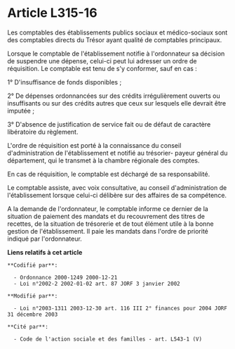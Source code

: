 # Article L315-16

Les comptables des établissements publics sociaux et médico-sociaux sont des comptables directs du Trésor ayant qualité de
comptables principaux.

Lorsque le comptable de l'établissement notifie à l'ordonnateur sa décision de suspendre une dépense, celui-ci peut lui
adresser un ordre de réquisition. Le comptable est tenu de s'y conformer, sauf en cas :

1° D'insuffisance de fonds disponibles ;

2° De dépenses ordonnancées sur des crédits irrégulièrement ouverts ou insuffisants ou sur des crédits autres que ceux sur
lesquels elle devrait être imputée ;

3° D'absence de justification de service fait ou de défaut de caractère libératoire du règlement.

L'ordre de réquisition est porté à la connaissance du conseil d'administration de l'établissement et notifié au trésorier-
payeur général du département, qui le transmet à la chambre régionale des comptes.

En cas de réquisition, le comptable est déchargé de sa responsabilité.

Le comptable assiste, avec voix consultative, au conseil d'administration de l'établissement lorsque celui-ci délibère sur
des affaires de sa compétence.

A la demande de l'ordonnateur, le comptable informe ce dernier de la situation de paiement des mandats et du recouvrement des
titres de recettes, de la situation de trésorerie et de tout élément utile à la bonne gestion de l'établissement. Il paie les
mandats dans l'ordre de priorité indiqué par l'ordonnateur.

**Liens relatifs à cet article**

	**Codifié par**:

	  - Ordonnance 2000-1249 2000-12-21
	  - Loi n°2002-2 2002-01-02 art. 87 JORF 3 janvier 2002

	**Modifié par**:

	  - Loi n°2003-1311 2003-12-30 art. 116 III 2° finances pour 2004 JORF 31 décembre 2003

	**Cité par**:

	  - Code de l'action sociale et des familles - art. L543-1 (V)
